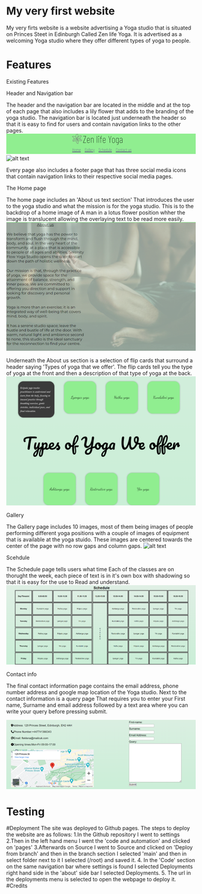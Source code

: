 # My very first website

My very firts website is a website advertising a Yoga studio that is situated on Princes Steet in Edinburgh Called Zen life Yoga. It is advertised as a welcoming Yoga studio where they offer different types of yoga to people. 

# Features

Existing Features

Header and Navigation bar

The header and the navigation bar are located in the middle and at the top of each page that also includes a lily flower that adds to the branding of the yoga studio. The navigation bar is located just underneath the header so that it is easy to find for users and contain navigation links to the other pages.
![alt text](</Read Me images/Header.png>)
![alt text](/Read%20Me%20images/Footer.png>)

Every page also includes a footer page that has three social media icons that contain navigation links to their respective social media pages.

The Home page

The home page includes an 'About us text section' That introduces the user to the yoga studio and what the mission is for the yoga studio. This is to the backdrop of a home image of A man in a lotus flower position whher the image is translucent allowing the overlaying text to be read more easily.
![alt text](<About us home page image.png>)


Underneath the About us section is a selection of flip cards that surround a header saying 'Types of yoga that we offer'. The flip cards tell you the type of yoga at the front and then a description of that type of yoga at the back.
![alt text](</Read Me images/Yoga flip cards photo.png>)

Gallery

The Gallery page includes 10 images, most of them being images of people performing different yoga positions with a couple of images of equipment that is available at the yoga stuido. These images are centered towards the center of the page with no row gaps and column gaps.
![alt text](</Read Me images/Gallery Section.png>)

Scehdule

The Schedule page tells users what time Each of the classes are on thorught the week, each piece of text is in it's own box with shadowing so that it is easy for the use to Read and understand.
![alt text](/Read%20Me%20images/Schedule.png)

Contact info

The final contact information page contains the email address, phone number address and google map location of the Yoga studio. Next to the contact information is a query page That requires you to enter your First name, Surname and email address followed by a text area where you can write your query before pressing submit.

![alt text](/Read%20Me%20images/Contact%20info%20page.png)

# Testing
#Deployment
    The site was deployed to Github pages. The steps to deploy the website are as follows:
        1.In the Github repository I went to settings
        2.Then in the left hand menu I went the 'code and automation' and clicked on 'pages'
        3.Afterwards on Source I went to Source and clicked on 'Deploy from branch' and then in the branch section I selected 'main' and then in select folder next to it I selected (/root) and saved it.
        4. In the 'Code' section on the same navigation bar where settings is found I selected Deployments right hand side in the 'about' side bar I selected Deployments.
        5. The url in the deployments menu is selected to open the webpage to deploy it.
#Credits

